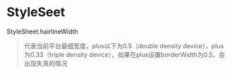 # StyleSeet
StyleSheet.hairlineWidth
> 代表当前平台最细宽度，plus以下为0.5（double density device），plus为0.33（triple density device），如果在plus设置borderWidth为0.5，会出现失真的情况


                      